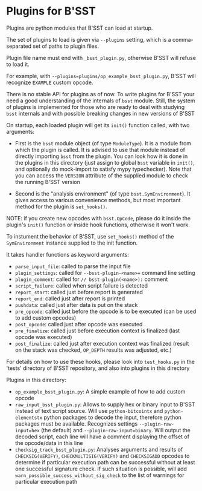 # Plugins for B'SST

Plugins are python modules that B'SST can load at startup.

The set of plugins to load is given via `--plugins` setting, which is a comma-separated set of paths to plugin files.

Plugin file name must end with `_bsst_plugin.py`, otherwise B'SST will refuse to load it.

For example, with `--plugins=plugins/op_example_bsst_plugin.py`, B'SST will recognize `EXAMPLE` custom opcode.

There is no stable API for plugins as of now. To write plugins for B'SST your need a good understanding of the internals of `bsst` module. Still, the system of plugins is implemented for those who are ready to deal with studying `bsst` internals and with possible breaking changes in new versions of B'SST

On startup, each loaded plugin will get its `init()` function called, with two
arguments:

- First is the `bsst` module object (of type `ModuleType`). It is a module from which the plugin is called. It is advised to use that module instead of directly importing `bsst` from the plugin. You can look how it is done in the plugins in this directory (just assign to global `bsst` variable in `init()`, and optionally do mock-import to satisfy mypy typechecker). Note that you can access the `VERSION` attribute of the supplied module to check the running B'SST version

- Second is the "analysis environment" (of type `bsst.SymEnvironment`). It gives access to various convenience methods, but most important method for the plugin is `set_hooks()`.

NOTE: if you create new opcodes with `bsst.OpCode`, please do it inside the plugin's `init()` function or inside hook functions, otherwise it won't work.

To instument the behavior of B'SST, use `set_hooks()` method of the
`SymEnvironment` instance supplied to the init function.

It takes handler functions as keyword arguments:

* `parse_input_file`: called to parse the input file
* `plugin_settings`: called for `--bsst-plugin-<name>=` command line setting
* `plugin_comment`: called for `// bsst-plugin(<name>):` comment
* `script_failure`: called when script failure is detected
* `report_start`: called just before report is generated
* `report_end`: called just after report is printed
* `pushdata`: called just after data is put on the stack
* `pre_opcode`: called just before the opcode is to be executed (can be used to add custom opcodes)
* `post_opcode`: called just after opcode was executed
* `pre_finalize`: called just before execution context is finalized (last opcode was executed)
* `post_finalize`: called just after execution context was finalized (result on the stack was checked, `OP_DEPTH` results was adjusted, etc.)

For details on how to use these hooks, please look into `test_hooks.py` in the 'tests' directory of B'SST repository, and also into plugins in this directory

Plugins in this directory:

* `op_example_bsst_plugin.py`: A simple example of how to add custom opcode
* `raw_input_bsst_plugin.py`: Allows to supply hex or binary input to B'SST instead of text script source. Will use `python-bitcointx` and `python-elementstx` python packages to decode the input, therefore python packages must be available. Recognizes settings `--plugin-raw-input=hex` (the default) and `--plugin-raw-input=binary`. Will output the decoded script, each line will have a comment displaying the offset of the opcode/data in this line
* `checksig_track_bsst_plugin.py`: Analyses arguments and results of `CHECKSIG(VERIFY)`, `CHECKMULTISIG(VERIFY)` and `CHECKSIGADD` opcodes to determine if particular execution path can be successful without at least one successful signature check. If such situation is possible, will add `warn_possible_success_without_sig_check` to the list of warnings for particular execution path
